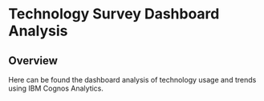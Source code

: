 # Technology Survey Dashboard Analysis

## Overview
Here can be found the dashboard analysis of technology usage and trends using IBM Cognos Analytics. 
